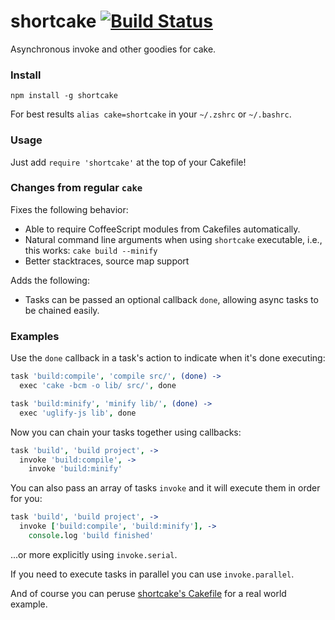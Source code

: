 # shortcake [![Build Status](https://travis-ci.org/zeekay/shortcake.svg?branch=master)](https://travis-ci.org/zeekay/shortcake)
Asynchronous invoke and other goodies for cake.

### Install
```
npm install -g shortcake
```

For best results `alias cake=shortcake` in your `~/.zshrc` or `~/.bashrc`.

### Usage
Just add `require 'shortcake'` at the top of your Cakefile!

### Changes from regular `cake`

Fixes the following behavior:

- Able to require CoffeeScript modules from Cakefiles automatically.
- Natural command line arguments when using `shortcake` executable, i.e., this
  works: `cake build --minify`
- Better stacktraces, source map support

Adds the following:
- Tasks can be passed an optional callback `done`, allowing async tasks to be
  chained easily.

### Examples
Use the `done` callback in a task's action to indicate when it's done executing:
```coffee
task 'build:compile', 'compile src/', (done) ->
  exec 'cake -bcm -o lib/ src/', done

task 'build:minify', 'minify lib/', (done) ->
  exec 'uglify-js lib', done
```

Now you can chain your tasks together using callbacks:
```coffee
task 'build', 'build project', ->
  invoke 'build:compile', ->
    invoke 'build:minify'
```

You can also pass an array of tasks `invoke` and it will execute them in order
for you:
```coffee
task 'build', 'build project', ->
  invoke ['build:compile', 'build:minify'], ->
    console.log 'build finished'
```
...or more explicitly using `invoke.serial`.

If you need to execute tasks in parallel you can use `invoke.parallel`.

And of course you can peruse [shortcake's
Cakefile](https://github.com/zeekay/shortcake/blob/master/Cakefile) for a real
world example.
